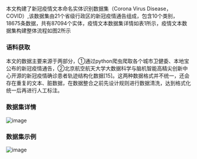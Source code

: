 
本文构建了新冠疫情文本命名实体识别数据集（Corona Virus Disease，COVID）,该数据集由21个省级行政区的新冠疫情通告组成，包含10个类别，18675条数据，共有87094个实体，疫情文本数据集详情如表1所示，疫情文本数据集构建整体流程如图2所示

### 语料获取
本文的数据主要来源于两部分，①通过python爬虫爬取各个城市卫健委、本地宝公布的新冠疫情通告，②北京航空航天大学大数据科学与脑机智能高精尖创新中心开源的新冠疫情确诊患者轨迹结构化数据[15]。这两种数据格式并不统一，还会存在重复的文本、脏数据，在数据整合之前先设计规则进行数据清洗，达到格式化统一后再进行人工标注。
### 数据集详情
![image](https://user-images.githubusercontent.com/48280188/209780842-064b3c77-56a4-48c2-9040-f64a36fb0687.png)

### 数据集示例

![image](https://user-images.githubusercontent.com/48280188/209780945-5fea62bd-c234-4383-84ea-e77f75f7fc9c.png)
